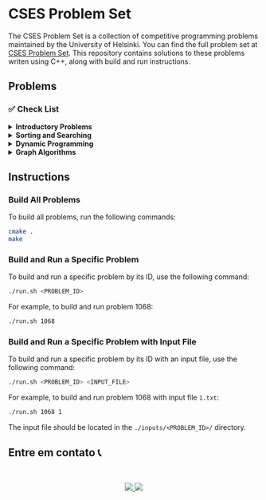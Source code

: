 # CSES Problem Set

The CSES Problem Set is a collection of competitive programming problems maintained by the University of Helsinki. You can find the full problem set at [CSES Problem Set](https://cses.fi/problemset/). This repository contains solutions to these problems writen using C++, along with build and run instructions.

## Problems

### ✅ Check List

<details>
<summary> <strong> Introductory Problems </strong> </summary>


- [x] [1068 - Weird Algorithm](https://cses.fi/problemset/task/1068) [[SOLUTION](./problems/q1068.cpp)]
- [x] [1083 - Missing Number](https://cses.fi/problemset/task/1083) [[SOLUTION](./problems/q1083.cpp)]
- [x] [1069 - Repetitions](https://cses.fi/problemset/task/1069) [[SOLUTION](./problems/q1069.cpp)]
- [x] [1094 - Increasing Array](https://cses.fi/problemset/task/1094) [[SOLUTION](./problems/q1094.cpp)]
- [x] [1070 - Permutations](https://cses.fi/problemset/task/1070) [[SOLUTION](./problems/q1070.cpp)]
- [x] [1071 - Number Spiral](https://cses.fi/problemset/task/1071) [[SOLUTION](./problems/q1071.cpp)]
- [x] [1072 - Two Knights](https://cses.fi/problemset/task/1072) [[SOLUTION](./problems/q1072.cpp)]
- [x] [1617 - Bit Strings](https://cses.fi/problemset/task/1617) [[SOLUTION](./problems/q1617.cpp)]
- [x] [1618 - Trailing Zeros](https://cses.fi/problemset/task/1618) [[SOLUTION](./problems/q1618.cpp)]
- [x] [1755 - Palindrome Reorder](https://cses.fi/problemset/task/1755) [[SOLUTION](./problems/q1755.cpp)]
- [x] [2165 - Tower of Hanoi](https://cses.fi/problemset/task/2165) [[SOLUTION](./problems/q2165.cpp)]

</details>


<details>
<summary> <strong> Sorting and Searching </strong> </summary>


- [x] [1621 - Distinct Numbers](https://cses.fi/problemset/task/1621) [[SOLUTION](./problems/q1621.cpp)]
- [ ] [1084 - Apartaments](https://cses.fi/problemset/task/1084) [[SOLUTION](./problems/q1084.cpp)]
- [ ] [1090 - Ferris Wheel](https://cses.fi/problemset/task/1090) [[SOLUTION](./problems/q1090.cpp)]
- [ ] [1091 - Concert Tickets](https://cses.fi/problemset/task/1091) [[SOLUTION](./problems/q1091.cpp)]
- [ ] [1619 - Restaurant Customers](https://cses.fi/problemset/task/1619) [[SOLUTION](./problems/q1619.cpp)]
- [ ] [1629 - Movie Festival](https://cses.fi/problemset/task/1629) [[SOLUTION](./problems/q1629.cpp)]
- [ ] [1643 - Maximum Subarray Sum](https://cses.fi/problemset/task/1643) [[SOLUTION](./problems/q1643.cpp)]
- [ ] [1074 - Stick Lengths](https://cses.fi/problemset/task/1074) [[SOLUTION](./problems/q1074.cpp)]
- [ ] [2183 - Missing Coin Sum](https://cses.fi/problemset/task/2183) [[SOLUTION](./problems/q2183.cpp)]
- [ ] [1073 - Towers](https://cses.fi/problemset/task/1073) [[SOLUTION](./problems/q1073.cpp)]
- [ ] [2162 - Josephus Problem I](https://cses.fi/problemset/task/2162) [[SOLUTION](./problems/q2162.cpp)]


</details>


<details>
<summary> <strong> Dynamic Programming </strong> </summary>


</details>

<details>
<summary> <strong> Graph Algorithms </strong> </summary>


</details>


## Instructions

### Build All Problems

To build all problems, run the following commands:

```bash
cmake .
make
```

### Build and Run a Specific Problem

To build and run a specific problem by its ID, use the following command:

```bash
./run.sh <PROBLEM_ID>
```

For example, to build and run problem 1068:

```bash
./run.sh 1068
```

### Build and Run a Specific Problem with Input File

To build and run a specific problem by its ID with an input file, use the following command:

```bash
./run.sh <PROBLEM_ID> <INPUT_FILE>
```

For example, to build and run problem 1068 with input file `1.txt`:

```bash
./run.sh 1068 1
```

The input file should be located in the `./inputs/<PROBLEM_ID>/` directory.


## Entre em contato 📞

<br>

<p align="center">
<a href="https://www.linkedin.com/in/luis-felipe-vanin-martins-5a5b38215">
<img src="https://img.shields.io/badge/-LinkedIn-black.svg?style=for-the-badge&logo=linkedin&colorB=blue">
</a>
<a href="mailto:luisfvanin2@gmail.com">
<img src="https://img.shields.io/badge/Gmail:%20luisfvanin2@gmail.com-D14836?style=for-the-badge&logo=gmail&logoColor=white">
</a>